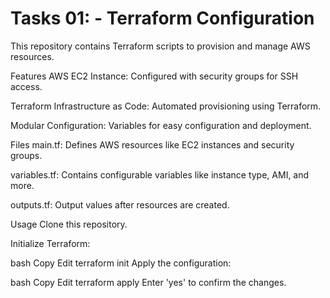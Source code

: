 # Tasks 01:    - Terraform Configuration
This repository contains Terraform scripts to provision and manage AWS resources.

Features
AWS EC2 Instance: Configured with security groups for SSH access.

Terraform Infrastructure as Code: Automated provisioning using Terraform.

Modular Configuration: Variables for easy configuration and deployment.

Files
main.tf: Defines AWS resources like EC2 instances and security groups.

variables.tf: Contains configurable variables like instance type, AMI, and more.

outputs.tf: Output values after resources are created.

Usage
Clone this repository.

Initialize Terraform:

bash
Copy
Edit
terraform init
Apply the configuration:

bash
Copy
Edit
terraform apply
Enter 'yes' to confirm the changes.
